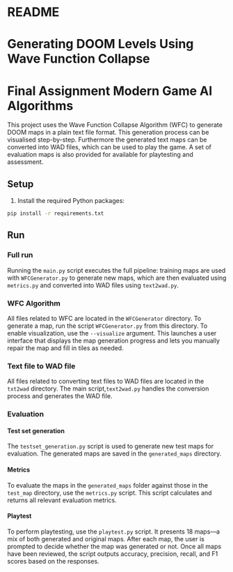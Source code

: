# README 
# Generating DOOM Levels Using Wave Function Collapse
# Final Assignment Modern Game AI Algorithms

This project uses the Wave Function Collapse Algorithm (WFC) to generate DOOM maps in a plain text file format. This generation process can be visualised step-by-step. Furthermore the generated text maps can be converted into WAD files, which can be used to play the game. A set of evaluation maps is also provided for available for playtesting and assessment.

## Setup
1. Install the required Python packages:

```bash
pip install -r requirements.txt
```

## Run
### Full run
Running the `main.py` script executes the full pipeline: training maps are used with `WFCGenerator.py` to generate new maps, which are then evaluated using `metrics.py` and converted into WAD files using `text2wad.py`.

### WFC Algorithm
All files related to WFC are located in the `WFCGenerator` directory. To generate a map, run the script `WFCGenerator.py` from this directory. To enable visualization, use the `--visualize` argument. This launches a user interface that displays the map generation progress and lets you manually repair the map and fill in tiles as needed.

### Text file to WAD file
All files related to converting text files to WAD files are located in the `txt2wad` directory. The main script,`text2wad.py` handles the conversion process and generates the WAD file.

### Evaluation
#### Test set generation
The `testset_generation.py` script is used to generate new test maps for evaluation. The generated maps are saved in the `generated_maps` directory.

#### Metrics
To evaluate the maps in the `generated_maps` folder against those in the `test_map` directory, use the `metrics.py` script. This script calculates and returns all relevant evaluation metrics.

#### Playtest
To perform playtesting, use the `playtest.py` script. It presents 18 maps—a mix of both generated and original maps. After each map, the user is prompted to decide whether the map was generated or not. Once all maps have been reviewed, the script outputs accuracy, precision, recall, and F1 scores based on the responses.
